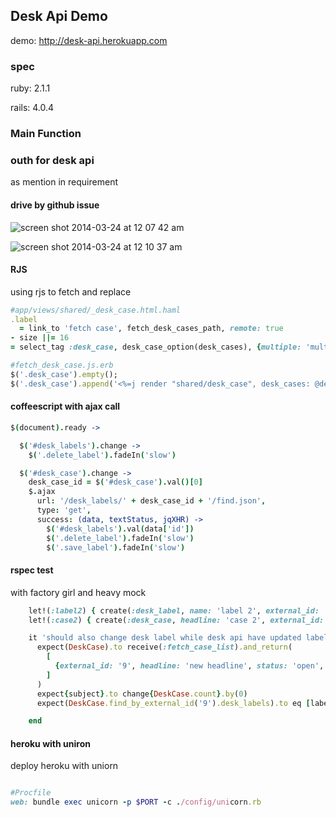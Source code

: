 ## Desk Api Demo

demo: http://desk-api.herokuapp.com

### spec

ruby: 2.1.1

rails: 4.0.4

### Main Function

### outh for desk api

as mention in requirement

#### drive by github issue

![screen shot 2014-03-24 at 12 07 42 am](https://f.cloud.github.com/assets/83296/2495911/13882f6a-b30a-11e3-867c-f9b24d8273d2.png)

![screen shot 2014-03-24 at 12 10 37 am](https://f.cloud.github.com/assets/83296/2495921/517535d4-b30a-11e3-866e-b33c8d91032f.png)
#### RJS

using rjs to fetch and replace

```ruby
#app/views/shared/_desk_case.html.haml
.label
  = link_to 'fetch case', fetch_desk_cases_path, remote: true
- size ||= 16
= select_tag :desk_case, desk_case_option(desk_cases), {multiple: 'multiple', size: size}

#fetch_desk_case.js.erb
$('.desk_case').empty();
$('.desk_case').append('<%=j render "shared/desk_case", desk_cases: @desk_cases%>')
```

#### coffeescript with ajax call

```coffeescript
$(document).ready ->

  $('#desk_labels').change ->
    $('.delete_label').fadeIn('slow')

  $('#desk_case').change ->
    desk_case_id = $('#desk_case').val()[0]
    $.ajax
      url: '/desk_labels/' + desk_case_id + '/find.json',
      type: 'get',
      success: (data, textStatus, jqXHR) ->
        $('#desk_labels').val(data['id'])
        $('.delete_label').fadeIn('slow')
        $('.save_label').fadeIn('slow')
```

#### rspec test 
with factory girl and heavy mock

```ruby
    let!(:label2) { create(:desk_label, name: 'label 2', external_id: '345') }
    let!(:case2) { create(:desk_case, headline: 'case 2', external_id: '9', desk_labels: [label1])}

    it 'should also change desk label while desk api have updated label' do
      expect(DeskCase).to receive(:fetch_case_list).and_return(
        [
          {external_id: '9', headline: 'new headline', status: 'open', desk_type: 'case', desk_labels: ['label 2']}
        ]
      )
      expect{subject}.to change{DeskCase.count}.by(0)
      expect(DeskCase.find_by_external_id('9').desk_labels).to eq [label2]

    end
```

#### heroku with uniron 

deploy heroku with uniorn

```ruby

#Procfile
web: bundle exec unicorn -p $PORT -c ./config/unicorn.rb

```
